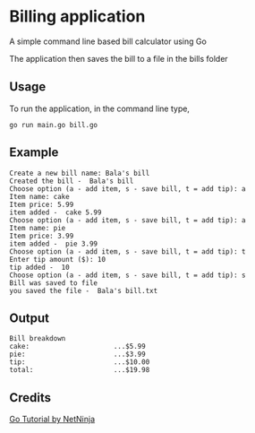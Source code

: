 # Billing application

A simple command line based bill calculator using Go

The application then saves the bill to a file in the bills folder

## Usage

To run the application, in the command line type,

```
go run main.go bill.go
```

## Example

```
Create a new bill name: Bala's bill
Created the bill -  Bala's bill
Choose option (a - add item, s - save bill, t = add tip): a
Item name: cake
Item price: 5.99
item added -  cake 5.99
Choose option (a - add item, s - save bill, t = add tip): a
Item name: pie
Item price: 3.99
item added -  pie 3.99
Choose option (a - add item, s - save bill, t = add tip): t
Enter tip amount ($): 10
tip added -  10
Choose option (a - add item, s - save bill, t = add tip): s
Bill was saved to file
you saved the file -  Bala's bill.txt
```

## Output
```
Bill breakdown 
cake:                     ...$5.99 
pie:                      ...$3.99 
tip:                      ...$10.00
total:                    ...$19.98
```

## Credits
[Go Tutorial by NetNinja](https://www.youtube.com/playlist?list=PL4cUxeGkcC9gC88BEo9czgyS72A3doDeM)